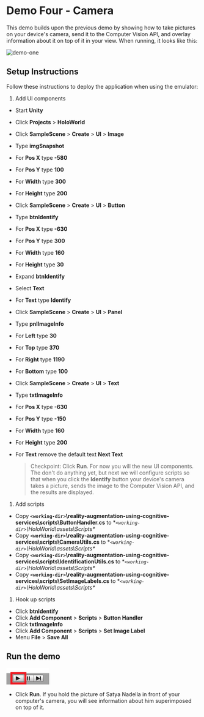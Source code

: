# Demo Four - Camera

This demo builds upon the previous demo by showing how to take pictures on your device's camera, send it to the Computer Vision API, and overlay information about it on top of it in your view. When running, it looks like this:

![demo-one](https://github.com/Microsoft/reality-augmentation-using-cognitive-services/blob/master/setup/images/demo-1-running.png)

## Setup Instructions

Follow these instructions to deploy the application when using the emulator:

1. Add UI components

- Start **Unity**
- Click **Projects** > **HoloWorld**
- Click **SampleScene** > **Create** > **UI** > **Image**
- Type **imgSnapshot**
- For **Pos X** type **-580**
- For **Pos Y** type **100**
- For **Width** type **300**
- For **Height** type **200**
- Click **SampleScene** > **Create** > **UI** > **Button**
- Type **btnIdentify**
- For **Pos X** type **-630**
- For **Pos Y** type **300**
- For **Width** type **160**
- For **Height** type **30**
- Expand **btnIdentify**
- Select **Text**
- For **Text** type **Identify**
- Click **SampleScene** > **Create** > **UI** > **Panel**
- Type **pnlImageInfo**
- For **Left** type **30**
- For **Top** type **370**
- For **Right** type **1190**
- For **Bottom** type **100**
- Click **SampleScene** > **Create** > **UI** > **Text**
- Type **txtImageInfo**
- For **Pos X** type **-630**
- For **Pos Y** type **-150**
- For **Width** type **160**
- For **Height** type **200**
- For **Text** remove the default text **Next Text**

  > Checkpoint: Click **Run**. For now you will the new UI components. The don't do anything yet, but next we will configure scripts so that when you click the **Identify** button your device's camera takes a picture, sends the image to the Computer Vision API, and the results are displayed.

1. Add scripts
- Copy **`<working-dir>`\reality-augmentation-using-cognitive-services\scripts\ButtonHandler.cs** to **`<working-dir>`\HoloWorld\assets\Scripts\**
- Copy **`<working-dir>`\reality-augmentation-using-cognitive-services\scripts\CameraUtils.cs** to **`<working-dir>`\HoloWorld\assets\Scripts\**
- Copy **`<working-dir>`\reality-augmentation-using-cognitive-services\scripts\IdentificationUtils.cs** to **`<working-dir>`\HoloWorld\assets\Scripts\**
- Copy **`<working-dir>`\reality-augmentation-using-cognitive-services\scripts\SetImageLabels.cs** to **`<working-dir>`\HoloWorld\assets\Scripts\**

1. Hook up scripts

- Click **btnIdentify**
- Click **Add Component** > **Scripts** > **Button Handler**
- Click **txtImageInfo**
- Click **Add Component** > **Scripts** > **Set Image Label**
- Menu **File** > **Save All**

## Run the demo

  ![play](setup/play-labelled-resized-66.png)

  - Click **Run**. If you hold the picture of Satya Nadella in front of your computer's camera, you will see information about him superimposed on top of it.
